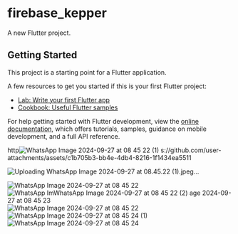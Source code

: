 # firebase_kepper

A new Flutter project.

## Getting Started

This project is a starting point for a Flutter application.

A few resources to get you started if this is your first Flutter project:

- [Lab: Write your first Flutter app](https://docs.flutter.dev/get-started/codelab)
- [Cookbook: Useful Flutter samples](https://docs.flutter.dev/cookbook)

For help getting started with Flutter development, view the
[online documentation](https://docs.flutter.dev/), which offers tutorials,
samples, guidance on mobile development, and a full API reference.


http![WhatsApp Image 2024-09-27 at 08 45 22 (1)](https://github.com/user-attachments/assets/48745f51-c014-44e9-891e-d8802dc6e2be)
s://github.com/user-attachments/assets/c1b705b3-bb4e-4db4-8216-1f1434ea5511

![Uploading WhatsApp Image 2024-09-27 at 08.45.22 (1).jpeg…]()


![WhatsApp Image 2024-09-27 at 08 45 22](https://github.com/user-attachments/assets/6428f24b-2830-41e1-bcf5-f02c7d009e06)
![WhatsApp Im![WhatsApp Image 2024-09-27 at 08 45 22 (2)](https://github.com/user-attachments/assets/ba84b27d-cb20-4016-bb43-e584c6ca7744)
age 2024-09-27 at 08 45 23](https://github.com/user-attachments/assets/8db51d80-9c6a-4d52-90de-15a571aab592)
![WhatsApp Image 2024-09-27 at 08 45 22](https://github.com/user-attachments/assets/149a6bc6-11b2-4677-834f-e5df2985af49)
![WhatsApp Image 2024-09-27 at 08 45 24 (1)](https://github.com/user-attachments/assets/c98154e6-698f-46a8-8c44-9493803c5884)
![WhatsApp Image 2024-09-27 at 08 45 24](https://github.com/user-attachments/assets/cf57b0da-ab3e-4c0e-a56b-bb6106cc4566)
